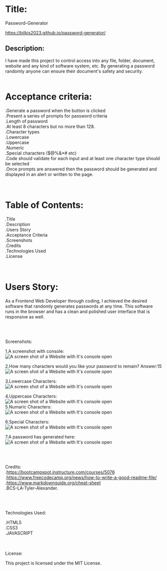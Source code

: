 # Title:

Password-Generator

https://bilkis2023.github.io/password-generator/
<br>

## Description:

I have made this project to control access into any file, folder, document, website and any kind of software system, etc. 
By generating a password randomly anyone can ensure their document's safety and security.<br>
<br>


# Acceptance criteria:


.Generate a password when the button is clicked<br>
.Present a series of prompts for password criteria<br>
.Length of password<br>
.At least 8 characters but no more than 128.<br>
.Character types<br>
.Lowercase<br>
.Uppercase<br>
.Numeric<br>
.Special characters ($@%&*# etc)<br>
.Code should validate for each input and at least one character type should be selected<br>
.Once prompts are answered then the password should be generated and displayed in an   alert or written to the page.<br>
<br>
<br>


# Table of Contents: <br>
.Title<br>
.Description<br>
.Users Story<br>
.Acceptance Criteria<br>
.Screenshots<br>
.Credits<br>
.Technologies Used<br>
.License<br>
<br>
<br>


# Users Story:<br>

As a Frontend Web Developer through coding, I achieved the desired software that randomly generates passwords at any time. This software runs in the browser and has a clean and polished user interface that is responsive as well.<br>

<br>
<br>

Screenshots:<br>

1.A screenshot with console:<br>
![A screen shot of a Website with It's console open](./assets/images/Password-Generated.jpg)

2.How many characters would you like your password to remain? Answer:15<br>
![A screen shot of a Website with It's console open](./assets/images/Password-Generator-1.jpg)

3.Lowercase Characters:<br>
![A screen shot of a Website with It's console open](./assets/images/Password-Generator-2.jpg)

4.Uppercase Characters:<br>
![A screen shot of a Website with It's console open](./assets/images/Password-Generator-3.jpg)
<br>
5.Numaric Characters:<br>
![A screen shot of a Website with It's console open](./assets/images/Password-Generator-4.jpg)

6.Special Characters:<br>
![A screen shot of a Website with It's console open](./assets/images/Password-Generator-5.jpg)

7.A password has generated here:<br>
![A screen shot of a Website with It's console open](./assets/images/Password-Generator-6.jpg)

<br>

<br>


Credits:<br>
.https://bootcampspot.instructure.com/courses/5076<br>
.https://www.freecodecamp.org/news/how-to-write-a-good-readme-file/<br>
.https://www.markdownguide.org/cheat-sheet<br>
.BCS-LA-Tyler-Alexander.<br>

<br>
<br>

Technologies Used:<br>

.HTML5<br>
.CSS3<br>
.JAVASCRIPT<br>
<br>
<br>



License:<br>

This project is licensed under the MIT License.